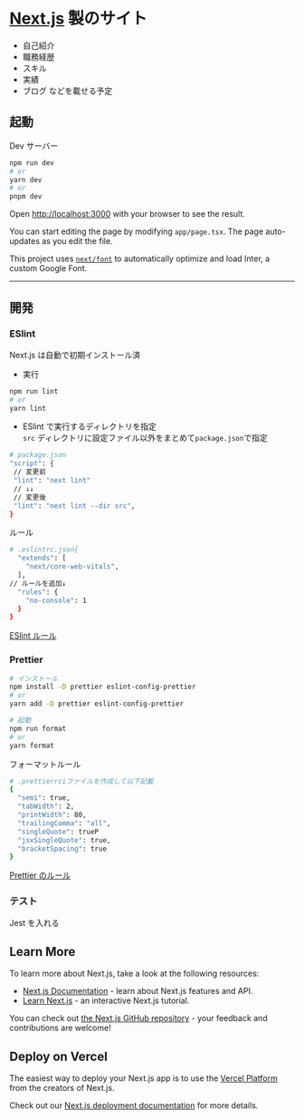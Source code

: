 # [Next.js](https://nextjs.org/) 製のサイト

- 自己紹介
- 職務経歴
- スキル
- 実績
- ブログ
  などを載せる予定

## 起動

Dev サーバー

```bash
npm run dev
# or
yarn dev
# or
pnpm dev
```

Open [http://localhost:3000](http://localhost:3000) with your browser to see the result.

You can start editing the page by modifying `app/page.tsx`. The page auto-updates as you edit the file.

This project uses [`next/font`](https://nextjs.org/docs/basic-features/font-optimization) to automatically optimize and load Inter, a custom Google Font.

---

## 開発

### ESlint

Next.js は自動で初期インストール済

- 実行

```bash
npm run lint
# or
yarn lint
```

- ESlint で実行するディレクトリを指定  
  `src` ディレクトリに設定ファイル以外をまとめて`package.json`で指定

```bash
# package.json
"script": {
 // 変更前
 "lint": "next lint"
 // ↓↓
 // 変更後
 "lint": "next lint --dir src",
}
```

ルール

```bash
# .eslintrc.json{
  "extends": [
    "next/core-web-vitals",
  ],
// ルールを追加↓
  "rules": {
    "no-console": 1
  }
}
```

[ESlint ルール](https://eslint.org/docs/latest/use/configure/rules#rules)

### Prettier

```bash
# インストール
npm install -D prettier eslint-config-prettier
# or
yarn add -D prettier eslint-config-prettier

# 起動
npm run format
# or
yarn format
```

フォーマットルール

```bash
# .prettierrciファイルを作成して以下記載
{
  "semi": true,
  "tabWidth": 2,
  "printWidth": 80,
  "trailingComma": "all",
  "singleQuote": trueP
  "jsxSingleQuote": true,
  "bracketSpacing": true
}
```

[Prettier のルール](https://prettier.io/docs/en/options.html)

### テスト

Jest を入れる

## Learn More

To learn more about Next.js, take a look at the following resources:

- [Next.js Documentation](https://nextjs.org/docs) - learn about Next.js features and API.
- [Learn Next.js](https://nextjs.org/learn) - an interactive Next.js tutorial.

You can check out [the Next.js GitHub repository](https://github.com/vercel/next.js/) - your feedback and contributions are welcome!

## Deploy on Vercel

The easiest way to deploy your Next.js app is to use the [Vercel Platform](https://vercel.com/new?utm_medium=default-template&filter=next.js&utm_source=create-next-app&utm_campaign=create-next-app-readme) from the creators of Next.js.

Check out our [Next.js deployment documentation](https://nextjs.org/docs/deployment) for more details.

